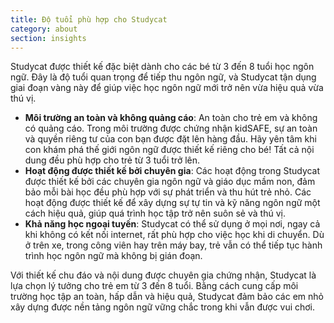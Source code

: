 ```yaml
---
title: Độ tuổi phù hợp cho Studycat
category: about
section: insights
---
```

Studycat được thiết kế đặc biệt dành cho các bé từ 3 đến 8 tuổi học ngôn ngữ. Đây là độ tuổi quan trọng để tiếp thu ngôn ngữ, và Studycat tận dụng giai đoạn vàng này để giúp việc học ngôn ngữ mới trở nên vừa hiệu quả vừa thú vị.


* **Môi trường an toàn và không quảng cáo**: An toàn cho trẻ em và không có quảng cáo. Trong môi trường được chứng nhận kidSAFE, sự an toàn và quyền riêng tư của con bạn được đặt lên hàng đầu. Hãy yên tâm khi con khám phá thế giới ngôn ngữ được thiết kế riêng cho bé! Tất cả nội dung đều phù hợp cho trẻ từ 3 tuổi trở lên.
* **Hoạt động được thiết kế bởi chuyên gia**: Các hoạt động trong Studycat được thiết kế bởi các chuyên gia ngôn ngữ và giáo dục mầm non, đảm bảo mỗi bài học đều phù hợp với sự phát triển và thu hút trẻ nhỏ. Các hoạt động được thiết kế để xây dựng sự tự tin và kỹ năng ngôn ngữ một cách hiệu quả, giúp quá trình học tập trở nên suôn sẻ và thú vị.
* **Khả năng học ngoại tuyến**: Studycat có thể sử dụng ở mọi nơi, ngay cả khi không có kết nối internet, rất phù hợp cho việc học khi di chuyển. Dù ở trên xe, trong công viên hay trên máy bay, trẻ vẫn có thể tiếp tục hành trình học ngôn ngữ mà không bị gián đoạn.


Với thiết kế chu đáo và nội dung được chuyên gia chứng nhận, Studycat là lựa chọn lý tưởng cho trẻ em từ 3 đến 8 tuổi. Bằng cách cung cấp môi trường học tập an toàn, hấp dẫn và hiệu quả, Studycat đảm bảo các em nhỏ xây dựng được nền tảng ngôn ngữ vững chắc trong khi vẫn được vui chơi.